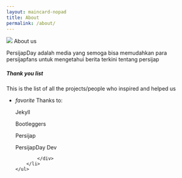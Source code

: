 ```yaml
---
layout: maincard-nopad
title: About
permalink: /about/
---
```

<div class="card-image">
	<img src="https://lh3.googleusercontent.com/z17y_Ir8h000gUyzNRWgPgE_X4UvGvGStstO-PFXOgiZeVi3gFTIkK-mNGG78YDb7yqHW_kNhrbmxeh_SzWeL6GHEM3ktGW_RvHf0bqwtpshlVZvDIQwYb6qFepByFZ0BP-5WEQc-WkV-Fig5hUBHvrEy4TQNx4jcL9G_mXE5xNSqjry6HB-WfSmNmD-xrIYizps8zsMdhqsuKy1ln-fxaZPoCysKMJEUlrjxQZ12rbnt_uYE5bPqRRRESPTleYk-isQXHpy1FTgBwG7N37JGRCg4qidlhiWkauaMUZahodiPrfakF-nW4nsXeMFLcw4GtZ_-GdMNfZBNGNlKIMvaQmYwf8cGB_rIrrmeF9ZqWFq0XBcdeOJtTKsDfgrdbQV6CuYASxZn0oA3D7118iu_f_8ihphZktbaLtAYnd-2Obca8hxASboaI3Yrprv6f03RX-9-Fpec8rYc_GduOf90dYcL3MnVHl7oi1LSYgibKvr5ZEvoZZFIMt7ND5FsTinlMTzc0-rdUQZ9g5efv5JFYZWBwnaJLYB4tc_WiU7imh42TzgutKDYtT6WKnwC6jciCDvNf4eaZkNjrNT0wrLFEYOAARZ_DjLkxkBdCRZYVxUv7Ke2H7NWPZfxZ39CNU532JOuIbBB3SlFs1Qjd-KI0ByJT6Mmko=w474-h190-no">
	<span class="card-title">About us</span>
</div>
<div class="card-content">
	<p>PersijapDay adalah media yang semoga bisa memudahkan para persijapfans untuk mengetahui berita terkini tentang persijap<br>
	<h5>Thank you list</h5>
	<p>This is the list of all the projects/people who inspired and helped us</p>
	<ul class="collapsible psjp-lighter-bg collapsible-noborder">
		<li>
			<div class="collapsible-header collapsible-noborder psjp-lighter-bg">
				<i class="material-icons">favorite</i>
			Thanks to:</div>
			<div class="collapsible-body collapsible-noborder shishu-midlight-bg">
		<p>Jekyll</p>
		<p>Bootleggers</p>
		<p>Persijap</p>
		<p>PersijapDay Dev</p>
		
			</div>
		</li>
	</ul>
</div>